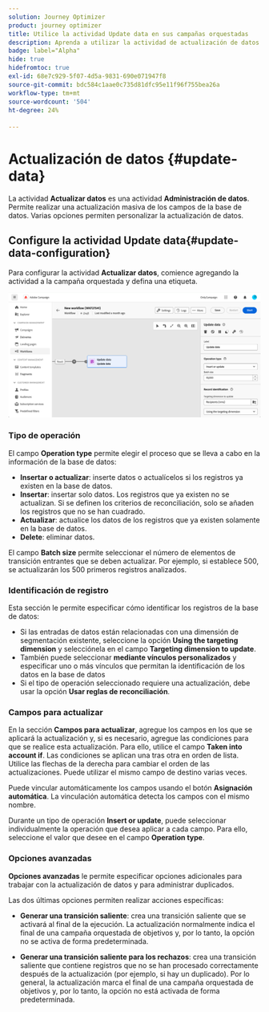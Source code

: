 ```yaml
---
solution: Journey Optimizer
product: journey optimizer
title: Utilice la actividad Update data en sus campañas orquestadas
description: Aprenda a utilizar la actividad de actualización de datos
badge: label="Alpha"
hide: true
hidefromtoc: true
exl-id: 68e7c929-5f07-4d5a-9831-690e071947f8
source-git-commit: bdc584c1aae0c735d81dfc95e11f96f755bea26a
workflow-type: tm+mt
source-wordcount: '504'
ht-degree: 24%

---
```


# Actualización de datos {#update-data}

La actividad **Actualizar datos** es una actividad **Administración de datos**. Permite realizar una actualización masiva de los campos de la base de datos. Varias opciones permiten personalizar la actualización de datos.

<!--
The **Operation type** field lets you choose the process to be carried out on the data in the database. Select the first option to add data or update (it if it has already been added). You can also only add data, only update data, or delete data. Select the **Update and merge collections** to select a primary record to link duplicates to, and delete those duplicates safely

Specify how to identify the records in the database: if data relate to an existing targeting dimension, select the **Using the targeting dimension** option and select the targeting dimension and fields to update. Otherwise, specify one or more custom links to identify the data in the database, or direct use of reconciliation keys.

Select the fields to update and reconciliation settings. You can use the **Auto-mapping** option to automatically identify the fields to be updated.

The **Advanced options** section let you specify additional settings to manage data and duplicates.

Toggle the **Generate an outbound transition** option to add an outbound transition that will be activated at the end of the execution of the **Update data** activity. The update generally marks the end of a targeting workflow and therefore the option is not activated by default.

Toggle the **Generate an outbound transition for rejects** option to add an outbound transition containing records that have not been correctly processed after the update (for example if there is a duplicate). The update generally marks the end of a targeting workflow and therefore the option is not activated by default.
-->

## Configure la actividad Update data{#update-data-configuration}

Para configurar la actividad **Actualizar datos**, comience agregando la actividad a la campaña orquestada y defina una etiqueta.

![](../assets/workflow-update-data.png)

### Tipo de operación

El campo **Operation type** permite elegir el proceso que se lleva a cabo en la información de la base de datos:

* **Insertar o actualizar**: inserte datos o actualícelos si los registros ya existen en la base de datos.
* **Insertar**: insertar solo datos. Los registros que ya existen no se actualizan. Si se definen los criterios de reconciliación, solo se añaden los registros que no se han cuadrado.
* **Actualizar**: actualice los datos de los registros que ya existen solamente en la base de datos.
* **Delete**: eliminar datos.

El campo **Batch size** permite seleccionar el número de elementos de transición entrantes que se deben actualizar. Por ejemplo, si establece 500, se actualizarán los 500 primeros registros analizados.

### Identificación de registro

Esta sección le permite especificar cómo identificar los registros de la base de datos:

* Si las entradas de datos están relacionadas con una dimensión de segmentación existente, seleccione la opción **Using the targeting dimension** y selecciónela en el campo **Targeting dimension to update**.
* También puede seleccionar **mediante vínculos personalizados** y especificar uno o más vínculos que permitan la identificación de los datos en la base de datos
* Si el tipo de operación seleccionado requiere una actualización, debe usar la opción **Usar reglas de reconciliación**.

### Campos para actualizar

En la sección **Campos para actualizar**, agregue los campos en los que se aplicará la actualización y, si es necesario, agregue las condiciones para que se realice esta actualización. Para ello, utilice el campo **Taken into account if**. Las condiciones se aplican una tras otra en orden de lista. Utilice las flechas de la derecha para cambiar el orden de las actualizaciones. Puede utilizar el mismo campo de destino varias veces.

Puede vincular automáticamente los campos usando el botón **Asignación automática**. La vinculación automática detecta los campos con el mismo nombre.

Durante un tipo de operación **Insert or update**, puede seleccionar individualmente la operación que desea aplicar a cada campo. Para ello, seleccione el valor que desee en el campo **Operation type**.

### Opciones avanzadas

**Opciones avanzadas** le permite especificar opciones adicionales para trabajar con la actualización de datos y para administrar duplicados.

<!--
* **Disable automatic key management**
* **Disable audit**
* **Empty the destination value if the source value is empty**
* **Update all columns with matching names**
* **Ignore records which concern the same target**: only the first in the list of expressions will be considered
-->

Las dos últimas opciones permiten realizar acciones específicas:

* **Generar una transición saliente**: crea una transición saliente que se activará al final de la ejecución. La actualización normalmente indica el final de una campaña orquestada de objetivos y, por lo tanto, la opción no se activa de forma predeterminada.

* **Generar una transición saliente para los rechazos**: crea una transición saliente que contiene registros que no se han procesado correctamente después de la actualización (por ejemplo, si hay un duplicado). Por lo general, la actualización marca el final de una campaña orquestada de objetivos y, por lo tanto, la opción no está activada de forma predeterminada.
